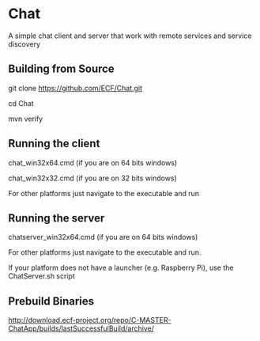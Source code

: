 # Chat

A simple chat client and server that work with remote services and service discovery

## Building from Source
git clone https://github.com/ECF/Chat.git

cd Chat

mvn verify


## Running the client
chat_win32x64.cmd (if you are on 64 bits windows)

chat_win32x32.cmd (if you are on 32 bits windows)

For other platforms just navigate to the executable and run


## Running the server
chatserver_win32x64.cmd (if you are on 64 bits windows)

For other platforms just navigate to the executable and run.

If your platform does not have a launcher (e.g. Raspberry Pi),
use the ChatServer.sh script 

## Prebuild Binaries
http://download.ecf-project.org/repo/C-MASTER-ChatApp/builds/lastSuccessfulBuild/archive/

